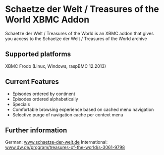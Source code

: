 Schaetze der Welt / Treasures of the World XBMC Addon
=======
Schaetze der Welt / Treasures of the World is an XBMC addon that gives you access to the Schaetze der Welt / Treasures of the World archive


Supported platforms
-------------------
XBMC Frodo (Linux, Windows, raspBMC 12.2013)


Current Features
----------------
* Episodes ordered by continent
* Episodes ordered alphabetically
* Specials
* Comfortable browsing experience based on cached menu navigation
* Selective purge of navigation cache per context menu


Further information
-------------------
German: www.schaetze-der-welt.de
International: www.dw.de/program/treasures-of-the-world/s-3061-9798